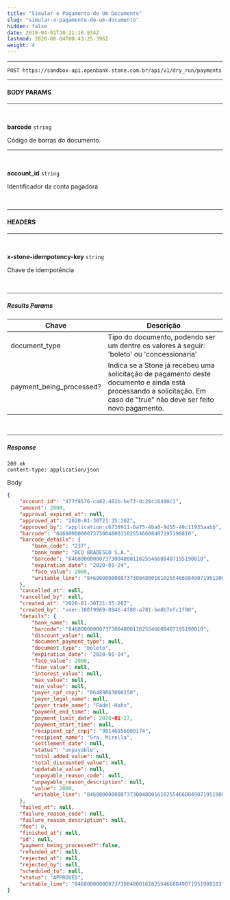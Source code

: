 ```yaml
---
title: "Simular o Pagamento de Um Documento"
slug: "simular-o-pagamento-de-um-documento"
hidden: false
date: 2019-04-01T20:21:16.934Z
lastmod: 2020-06-04T00:43:25.396Z
weight: 4
---
```


---

```http
POST https://sandbox-api.openbank.stone.com.br/api/v1/dry_run/payments
```

---

#### **BODY PARAMS**

---

<br>

**barcode**  `string`

Código de barras do documento.

---
<br>

**account_id**  `string`

Identificador da conta pagadora

<br>

---
#### **HEADERS**

---
<br>

**x-stone-idempotency-key**  `string`

Chave de idempotência

<br>

---

##### Results Params

| Chave                    | Descrição                                                                                                                                                              |
| ------------------------ | ---------------------------------------------------------------------------------------------------------------------------------------------------------------------- |
| document_type            | Tipo do documento, podendo ser um dentre os valores à seguir: 'boleto' ou 'concessionaria'                                                                             |
| payment_being_processed? | Indica se a Stone já recebeu uma solicitação de pagamento deste documento e ainda está processando a solicitação. Em caso de "true" não deve ser feito novo pagamento. |

<br>

---

##### **Response**

```http
200 ok
content-type: application/json
```
Body
```JSON
{
    "account_id": "477f8576-ca82-462b-be73-dc28cc6490c3",
    "amount": 2000,
    "approval_expired_at": null,
    "approved_at": "2020-01-30T21:35:20Z",
    "approved_by": "application:c6738911-0a75-4ba0-9d55-48c11935aabb",
    "barcode": "84680000000737300480011025546608407195190810",
    "barcode_details": {
        "bank_code": "237",
        "bank_name": "BCO BRADESCO S.A.",
        "barcode": "84680000000737300480011025546608407195190810",
        "expiration_date": "2020-01-24",
        "face_value": 2000,
        "writable_line": "846800000008737300480016102554660849071951908103"
    },
    "cancelled_at": null,
    "cancelled_by": null,
    "created_at": "2020-01-30T21:35:20Z",
    "created_by": "user:380f9969-8946-4f88-a781-be8b7efc1f90",
    "details": {
        "bank_name": null,
        "barcode": "84680000000737300480011025546608407195190810",
        "discount_value": null,
        "document_payment_type": null,
        "document_type": "boleto",
        "expiration_date": "2020-01-24",
        "face_value": 2000,
        "fine_value": null,
        "interest_value": null,
        "max_value": null,
        "min_value": null,
        "payer_cpf_cnpj": "06489863000150",
        "payer_legal_name": null,
        "payer_trade_name": "Fadel-Hahn",
        "payment_end_time": null,
        "payment_limit_date": 2020-01-27,
        "payment_start_time": null,
        "recipient_cpf_cnpj": "98146856000174",
        "recipient_name": "Sra. Mirella",
        "settlement_date": null,
        "status": "unpayable",
        "total_added_value": null,
        "total_discounted_value": null,
        "updatable_value": null,
        "unpayable_reason_code": null,
        "unpayable_reason_description": null,
        "value": 2000,
        "writable_line": "846800000008737300480016102554660849071951908103"
    },
    "failed_at": null,
    "failure_reason_code": null,
    "failure_reason_description": null,
    "fee": 0,
    "finished_at": null,
    "id": null,
    "payment_being_processed?":false,
    "refunded_at": null,
    "rejected_at": null,
    "rejected_by": null,
    "scheduled_to": null,
    "status": "APPROVED",
    "writable_line": "846800000008737300480016102554660849071951908103"
}
```
